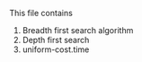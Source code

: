 This file contains 
1) Breadth first search algorithm
2) Depth first search 
3) uniform-cost.time     
